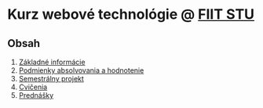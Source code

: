 # Kurz webové technológie @ [FIIT STU](http://www.fiit.stuba.sk)

## Obsah

1. [Základné informácie]()
2. [Podmienky absolvovania a hodnotenie]()
3. [Semestrálny projekt]()
4. [Cvičenia]()
5. [Prednášky]()
